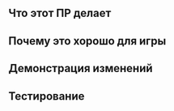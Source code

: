 <!-- **ВАЖНО!!!** Если Ваш ПР содержит много .dmi файлов, которые могут создать излишнюю нагрузку на IconDiffBot2, тогда добавьте в название ПРа тэг [IDB IGNORE] -->
<!-- Например, "Добавил 1kk новых спрайтов [IDB IGNORE]" -->

<!-- Пишите **НИЖЕ** заголовков и **ВЫШЕ** комментариев, иначе ваш текст может не отобразиться. -->
<!-- Список тегов для ПРа:
- add: Вы добавляете что-то новое.
- admin: Вы меняете что-то связанное с администрацией. (кнопки, управление, панели, щитспавн и т.д.)
- balance: Вы производите балансировку в игре.
- bugfix: Вы исправили некий баг.
- code_imp: Вы имплементируете новое для билда, не меняя при этом ничего в самой игре.
- config: Вы меняете конфиг или работу SQL.
- del: Вы удаляете что-то из игры.
- experiment: Ваш ПР сделан с целью какого-то эксперимента.
- map Вы меняете только карту.
- local Вы делаете добавляете новый текст на русском или переводите на русский.
- imageadd:  Вы добавили новый спрайт.
- imagedel:  Вы удалили старый спрайт.
- soundadd: Вы добавили новый звук.
- sounddel: Вы удалили старый звук.
- spellcheck: Вы исправили опечатку.
- tweak: Вы внесли незначительную правку.
- refactor: Вы полностью переписали старый код, улучшив его, НО не изменив функционал.
- server: Вы меняете что-то связанное с серверной частью или Github.
- wip: Ваш PR в драфте и планируется длительная разработка. -->

## Что этот ПР делает

<!-- Опишите, что делает ваш пулл-реквест, укажите основные изменения. -->
<!-- В случае исправления бага, укажите ссылку на канал в #баг-репорты-v2 или issue в репозитории. В ином случае, опишите баг и ступени для его воспроизведения. -->

## Почему это хорошо для игры

<!-- Опишите, почему, по вашему, следует добавить эти изменения в игру. -->

## Демонстрация изменений

<!-- Заполните, если Вы меняли спрайты, карту или ваши изменения требуют визуальной демонстрации изменений. -->

## Тестирование

<!-- Как Вы тестировали свои изменения? Ведь тестировали? -->
